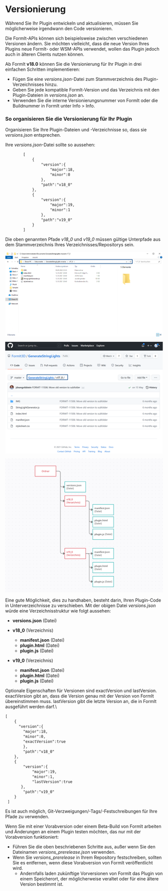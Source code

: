 # Versionierung

Während Sie Ihr Plugin entwickeln und aktualisieren, müssen Sie möglicherweise irgendwann den Code versionieren.

Die FormIt-APIs können sich beispielsweise zwischen verschiedenen Versionen ändern. Sie möchten vielleicht, dass die neue Version Ihres Plugins neue FormIt- oder WSM-APIs verwendet, wollen das Plugin jedoch auch in älteren Clients nutzen können.

Ab FormIt **v18.0** können Sie die Versionierung für Ihr Plugin in drei einfachen Schritten implementieren:

* Fügen Sie eine _versions.json_-Datei zum Stammverzeichnis des Plugin-Verzeichnisses hinzu.
* Geben Sie jede kompatible FormIt-Version und das Verzeichnis mit den Plugin-Dateien in _versions.json_ an.
* Verwenden Sie die interne Versionierungsnummer von FormIt oder die Buildnummer in FormIt unter Info > Info.



### So organisieren Sie die Versionierung für Ihr Plugin

Organisieren Sie Ihre Plugin-Dateien und -Verzeichnisse so, dass sie _versions.json_ entsprechen.

Ihre _versions.json_-Datei sollte so aussehen:

```
        [
            {
                "version":{
                    "major":18,
                    "minor":0
                },
                "path":"v18_0"
            },
            {
                "version":{
                    "major":19,
                    "minor":1
                },
                "path":"v19_0"
            }
        ]

```

Die oben genannten Pfade _v18\_0_ und _v19\_0_ müssen gültige Unterpfade aus dem Stammverzeichnis Ihres Verzeichnisses/Repositorys sein.

![](../../../.gitbook/assets/i1.png)

![](../../../.gitbook/assets/i2.png)

![](../../../.gitbook/assets/i3.png)

Eine gute Möglichkeit, dies zu handhaben, besteht darin, Ihren Plugin-Code in Unterverzeichnisse zu verschieben. Mit der obigen Datei _versions.json_ würde eine Verzeichnisstruktur wie folgt aussehen:

* **versions.json** (Datei)
* **v18\_0** (Verzeichnis)

   * **manifest.json** (Datei)
   * **plugin.html** (Datei)
   * **plugin.js** (Datei)


* **v19\_0** (Verzeichnis)
   * **manifest.json** (Datei)
   * **plugin.html** (Datei)
   * **plugin.js** (Datei)

Optionale Eigenschaften für Versionen sind exactVersion und lastVersion. exactVersion gibt an, dass die Version genau mit der Version von FormIt übereinstimmen muss. lastVersion gibt die letzte Version an, die in FormIt ausgeführt werden darf.\


```
[
    {
      "version":{
        "major":18,
        "minor":0,
        "exactVersion":true
        },
        "path":"v18_0"
    },
    {
        "version":{
            "major":19,
            "minor":1,
            "lastVersion":true
       },
        "path":"v19_0"
    }
 ]
```

Es ist auch möglich, Git-Verzweigungen/-Tags/-Festschreibungen für Ihre Pfade zu verwenden.

Wenn Sie mit einer Vorabversion oder einem Beta-Build von FormIt arbeiten und Änderungen an einem Plugin testen möchten, das nur mit der Vorabversion funktioniert:

* Führen Sie die oben beschriebenen Schritte aus, außer wenn Sie den Dateinamen _versions\_prerelease.json_ verwenden.
* Wenn Sie _versions\_prerelease_ in Ihrem Repository festschreiben, sollten Sie es entfernen, wenn diese Vorabversion von FormIt veröffentlicht wird.
   * Andernfalls laden zukünftige Vorversionen von FormIt das Plugin von einem Speicherort, der möglicherweise veraltet oder für eine ältere Version bestimmt ist.

